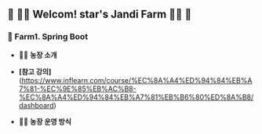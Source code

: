 

## :green_heart: :woman_farmer: Welcom! star's Jandi Farm​ :woman_farmer: :green_heart:





### :seedling: Farm1. Spring Boot



* :woman_farmer: **농장 소개**
* **[참고 강의]**(https://www.inflearn.com/course/%EC%8A%A4%ED%94%84%EB%A7%81-%EC%9E%85%EB%AC%B8-%EC%8A%A4%ED%94%84%EB%A7%81%EB%B6%80%ED%8A%B8/dashboard)

  

* :woman_farmer: **농장 운영 방식**​
